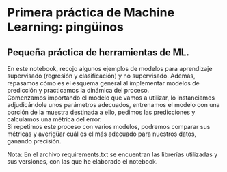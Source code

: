 # Primera práctica de Machine Learning: pingüinos
## Pequeña práctica de herramientas de ML.
 En este notebook, recojo algunos ejemplos de modelos para aprendizaje supervisado (regresión y clasificación) y no supervisado. Además, repasamos cómo es el esquema general al implementar modelos de predicción y practicamos la dinámica del proceso.<br> Comenzamos importando el modelo que vamos a utilizar, lo instanciamos adjudicándole unos parámetros adecuados, entrenamos el modelo con una porción de la muestra destinada a ello, pedimos las predicciones y calculamos una métrica del error.<br> Si repetimos este proceso con varios modelos, podremos comparar sus métricas y averigüar cuál es el más adecuado para nuestros datos, ganando precisión.

 Nota: En el archivo requirements.txt se encuentran las librerías utilizadas y sus versiones, con las que he elaborado el notebook. 
